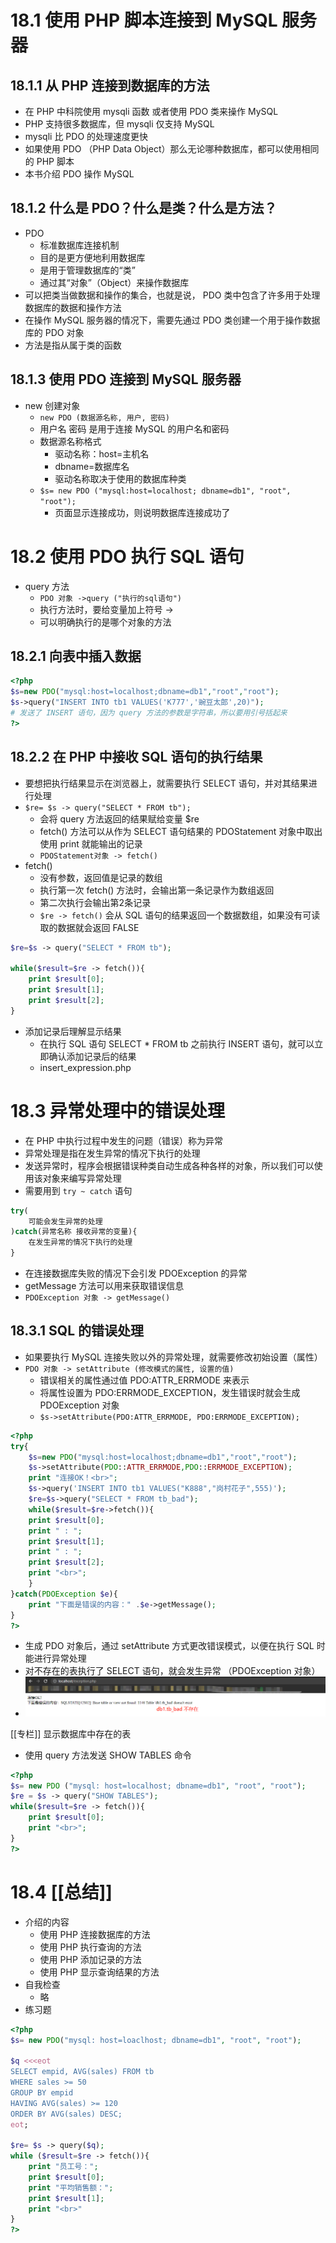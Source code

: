 
# 18.1 使用 PHP 脚本连接到 MySQL 服务器

## 18.1.1 从 PHP 连接到数据库的方法

- 在 PHP 中科院使用 mysqli 函数 或者使用 PDO 类来操作 MySQL
- PHP 支持很多数据库，但 mysqli 仅支持 MySQL
- mysqli 比 PDO 的处理速度更快
- 如果使用 PDO （PHP Data Object）那么无论哪种数据库，都可以使用相同的 PHP 脚本
- 本书介绍 PDO 操作 MySQL

## 18.1.2 什么是 PDO？什么是类？什么是方法？

- PDO
  - 标准数据库连接机制
  - 目的是更方便地利用数据库
  - 是用于管理数据库的“类”
  - 通过其“对象”（Object）来操作数据库
- 可以把类当做数据和操作的集合，也就是说， PDO 类中包含了许多用于处理数据库的数据和操作方法
- 在操作 MySQL 服务器的情况下，需要先通过 PDO 类创建一个用于操作数据库的 PDO 对象
- 方法是指从属于类的函数

## 18.1.3 使用 PDO 连接到 MySQL 服务器

- new 创建对象
  - `new PDO (数据源名称, 用户, 密码)`
  - 用户名 密码 是用于连接 MySQL 的用户名和密码
  - 数据源名称格式
    - 驱动名称：host=主机名
    - dbname=数据库名
    - 驱动名称取决于使用的数据库种类
  - `$s= new PDO ("mysql:host=localhost; dbname=db1", "root", "root");`
    - 页面显示连接成功，则说明数据库连接成功了

# 18.2 使用 PDO 执行 SQL 语句

- query 方法
  - `PDO 对象 ->query ("执行的sql语句")`
  - 执行方法时，要给变量加上符号 ->
  - 可以明确执行的是哪个对象的方法

## 18.2.1 向表中插入数据

```php
<?php
$s=new PDO("mysql:host=localhost;dbname=db1","root","root");        
$s->query("INSERT INTO tb1 VALUES('K777','豌豆太郎',20)"); 
# 发送了 INSERT 语句，因为 query 方法的参数是字符串，所以要用引号括起来
?>
```

## 18.2.2 在 PHP 中接收 SQL 语句的执行结果

- 要想把执行结果显示在浏览器上，就需要执行 SELECT 语句，并对其结果进行处理
- `$re= $s -> query("SELECT * FROM tb");`
  - 会将 query 方法返回的结果赋给变量 $re
  - fetch() 方法可以从作为 SELECT 语句结果的 PDOStatement 对象中取出使用 print 就能输出的记录
  - `PDOStatement对象 -> fetch()`
- fetch()
  - 没有参数，返回值是记录的数组
  - 执行第一次 fetch() 方法时，会输出第一条记录作为数组返回
  - 第二次执行会输出第2条记录
  - `$re -> fetch()` 会从 SQL 语句的结果返回一个数据数组，如果没有可读取的数据就会返回 FALSE

```php
$re=$s -> query("SELECT * FROM tb");

while($result=$re -> fetch()){
    print $result[0];
    print $result[1];
    print $result[2];
}
```

- 添加记录后理解显示结果
  - 在执行 SQL 语句 SELECT * FROM tb 之前执行 INSERT 语句，就可以立即确认添加记录后的结果
  - insert_expression.php

# 18.3 异常处理中的错误处理

- 在 PHP 中执行过程中发生的问题（错误）称为异常
- 异常处理是指在发生异常的情况下执行的处理
- 发送异常时，程序会根据错误种类自动生成各种各样的对象，所以我们可以使用该对象来编写异常处理
- 需要用到 `try ~ catch` 语句

```PHP
try(
    可能会发生异常的处理
)catch(异常名称 接收异常的变量){
    在发生异常的情况下执行的处理
}
```

- 在连接数据库失败的情况下会引发 PDOException 的异常
- getMessage 方法可以用来获取错误信息
- `PDOException 对象 -> getMessage()`

## 18.3.1 SQL 的错误处理

- 如果要执行 MySQL 连接失败以外的异常处理，就需要修改初始设置（属性）
- `PDO 对象 -> setAttribute (修改模式的属性, 设置的值)`
  - 错误相关的属性通过值 PDO:ATTR_ERRMODE 来表示
  - 将属性设置为 PDO:ERRMODE_EXCEPTION，发生错误时就会生成 PDOException 对象
  - `$s->setAttribute(PDO:ATTR_ERRMODE, PDO:ERRMODE_EXCEPTION);`

```php
<?php
try{
    $s=new PDO("mysql:host=localhost;dbname=db1","root","root");
    $s->setAttribute(PDO::ATTR_ERRMODE,PDO::ERRMODE_EXCEPTION);
    print "连接OK！<br>";
    $s->query('INSERT INTO tb1 VALUES("K888","岗村花子",555)');
    $re=$s->query("SELECT * FROM tb_bad");
    while($result=$re->fetch()){
    print $result[0];
    print " : ";
    print $result[1];
    print " : ";
    print $result[2];
    print "<br>";
    }
}catch(PDOException $e){
    print "下面是错误的内容：" .$e->getMessage();
}
?>
```

- 生成 PDO 对象后，通过 setAttribute 方式更改错误模式，以便在执行 SQL 时能进行异常处理
- 对不存在的表执行了 SELECT 语句，就会发生异常 （PDOException 对象）
- ![SQL 的错误处理](../image/2022-06-10-16-05-26.png)

[[专栏]] 显示数据库中存在的表

- 使用 query 方法发送 SHOW TABLES 命令

```PHP
<?php
$s= new PDO ("mysql: host=localhost; dbname=db1", "root", "root");
$re = $s -> query("SHOW TABLES");
while($result=$re -> fetch()){
    print $result[0];
    print "<br>";
}
?>
```

# 18.4 [[总结]]

- 介绍的内容
  - 使用 PHP 连接数据库的方法
  - 使用 PHP 执行查询的方法
  - 使用 PHP 添加记录的方法
  - 使用 PHP 显示查询结果的方法
- 自我检查
  - 略
- 练习题

```php
<?php
$s= new PDO("mysql: host=loaclhost; dbname=db1", "root", "root");

$q <<<eot
SELECT empid, AVG(sales) FROM tb
WHERE sales >= 50
GROUP BY empid
HAVING AVG(sales) >= 120
ORDER BY AVG(sales) DESC;
eot;

$re= $s -> query($q);
while ($result=$re -> fetch()){
    print "员工号：";
    print $result[0];
    print "平均销售额：";
    print $result[1];
    print "<br>"
}
?>
```
